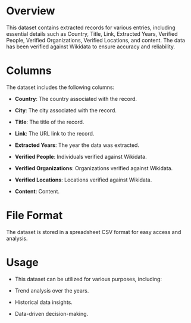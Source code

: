 # Overview
This dataset contains extracted records for various entries, including essential details such as Country, Title, Link, Extracted Years, Verified People, Verified Organizations, Verified Locations, and content. The data has been verified against Wikidata to ensure accuracy and reliability.

# Columns
The dataset includes the following columns:

* **Country**: The country associated with the record.

* **City**: The city associated with the record.

* **Title**: The title of the record.

* **Link**: The URL link to the record.

* **Extracted Years**: The year the data was extracted.

* **Verified People**: Individuals verified against Wikidata.

* **Verified Organizations**: Organizations verified against Wikidata.

* **Verified Locations**: Locations verified against Wikidata.

* **Content**: Content.

# File Format
The dataset is stored in a spreadsheet CSV format for easy access and analysis.

# Usage
* This dataset can be utilized for various purposes, including:

* Trend analysis over the years.

* Historical data insights.

* Data-driven decision-making.
